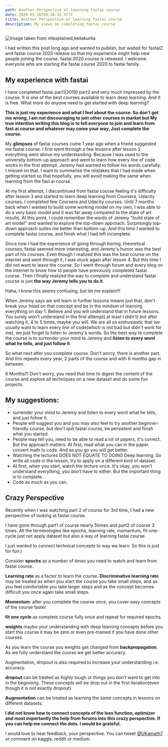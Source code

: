 ```yaml
---
path: Another Perspective of learning fastai course
date: 2020-05-30T09:28:52.977Z
title: Another Perspective of learning fastai course
description: My views on completing fastai course
---
```

![Image taken from mlexplained,keitakurita](/assets/blog12img0.png "Image taken from mlexplained,keitakurita")

I had written this post long ago and wanted to publish, but waited for fastai2 and fastai course 2020 release so that my experience might help new people joining the course. fastai 2020 course is released. I welcome everyone who are starting the fastai course 2020 to fastai family.

## My experience with fastai

I have completed fastai part1(2019) part2 and very much impressed by the course. It is one of the best courses available to learn deep learning. And it is free. What more do anyone need to get started with deep learning? 

**This is just my experience and what I feel about the course. So don't get me wrong, I am not discouraging to join other courses in market but My true intention writing this blog is to tell everyone to join and learn from fast.ai course and whatever may come your way, Just complete the course.**

My **glimpses** of fastai courses come 1 year ago when a friend suggested me fastai course. I first went through a few lessons after lesson 3 everything went above my understanding. Because I was used to the university bottom-up approach and went to learn how every line of code works in the first attempt. Jeremy had warned to follow his words carefully. I missed on that. I want to summarise the mistakes that I had made when getting started so that hopefully, you will avoid making the same when learning from the fast.ai course. 

At my first attempt, I discontinued from fastai course feeling it's difficulty after lesson 3 and started to learn deep learning from Coursera, Udacity courses. I completed few Coursera and Udacity courses. Until 7 months back when I wanted to build some working model on my own, I was able to do a very basic model and it was far away compared to the state of art results. At this point, I could remember the words of Jeremy "build state of art model" and wanted to explore the top-down approach. Surprisingly top-down approach suites me better than bottom-up. And this time I wanted to complete fastai course, and finish what I had left incomplete.

Since now I had the experience of going through boring, theoretical courses, fastai seemed more interesting, and Jeremy's humor was the best part of his courses. Even though I realized this was the best course on the internet and went through it, I was stuck again after lesson 4. But this time I did not want to leave the course. So I went through forum and every blog on the internet to know how to people have previously completed fastai course. Then I finally realized the way to complete and understand fastai course is just **the way Jeremy tells you to do it**. 

Haha, I know this seems confusing, but let me explain!!!

When Jeremy says we will learn in further lessons means just that, don't break your head on that concept and be in the mindset of learning everything on day 1. Believe and you will understand that in future lessons. You surely won't understand in the first attempt( at least I didn't) but after watching it, 4 to 5 times, maybe you will. We are all so enthusiastic that we usually want to learn every line of code(which is not bad but didn't work for me), we just forget to listen to Jeremy's words. So the best way to complete the course is to surrender your mind to Jeremy and **listen to every word what he tells, and just follow it**. 

So what next after you complete course. Don't worry, there is another part. And this repeats every year, 2 parts of the course and with 6 months gap in between.

6 Months!!! Don't worry, you need that time to digest the content of the course and explore all techniques on a new dataset and do some fun projects.

## My suggestions:

* surrender your mind to Jeremy and listen to every word what he tells, and just follow it.
* People will suggest you and you may also feel to try another beginner-friendly course, but don't quit fastai course, be persistent and finish what you started.
* People may tell you, need to be able to read a lot of papers, it's correct. But the approach matters. At first, read what you can in the paper. convert math to code. And as you go you will get better.
* Watching the lectures DOES NOT EQUATE TO DOING Deep learning. So write all code in the lesson, try to apply on a different kind of dataset.
* At first, when you start, watch the lecture once. It's okay, you won’t understand everything, you don’t have to either. But the important thing is to complete.
* Code as much as you can.

## Crazy Perspective

Recently when I was watching part 2 of course for 3rd time, I had a new perspective of looking at fastai course.

I have gone through part1 of course nearly 5times and part2 of course 3 times. All the terminologies like epochs, learning rate, momentum, fit-one-cycle just not apply dataset but also a way of learning fastai course. 

I just wanted to connect technical concepts to way we learn. So this is just for fun:)

Consider **epochs** as a number of times you need to watch and learn from fastai course.

**Learning rate** as a factor to learn the course. **Discriminative learning rate** may be treated as when you start the course you take small steps, and as you feel comfortable you take larger steps and as the concept becomes difficult you once again take small steps.

**Momentum**: after you complete the course once, you cover easy concepts of the course faster.

**fit one cycle** as complete course fully once and repeat for required epochs.

**weights** maybe your understanding with deep learning concepts before you start this course it may be zero or even pre-trained if you have done other courses.

As you learn the course you weights get changed from **backpropagation**. As we fully understand the course we get better accuracy. 

Augmentation, dropout is also required to increase your understanding i.e. accuracy. 

**dropout** can be treated as highly tough or things you don't want to get into in the beginning. These concepts will be drop out in the first iteration(even though it is not exactly dropout)

**Augmentation** can be treated as learning the same concepts in lessons on different datasets.

**I did not know how to connect concepts of the loss function, optimizer and most importantly the help from forums into this crazy perspective. If you can help me connect the dots. I would be grateful.**

I would love to hear feedback, your perspective. You can tweet [@UKamath7](https://twitter.com/UKamath7) or comment on kaggle, reddit or medium.
